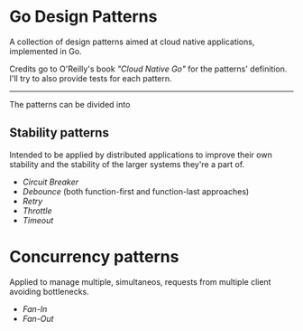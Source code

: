 # Go Design Patterns

A collection of design patterns aimed at cloud native applications, implemented in Go.

Credits go to O'Reilly's book *"Cloud Native Go"* for the patterns' definition.
I'll try to also provide tests for each pattern.



_______________________________________________________________________________________________________________________________

The patterns can be divided into

## Stability patterns

Intended to be applied by distributed applications to improve their own stability and the stability of the larger systems they're a part of.

- *Circuit Breaker*
- *Debounce* (both function-first and function-last approaches)
- *Retry*
- *Throttle*
- *Timeout*

# Concurrency patterns

Applied to manage multiple, simultaneos, requests from multiple client avoiding bottlenecks.

- *Fan-In*
- *Fan-Out*

